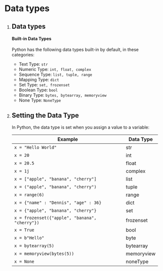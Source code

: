 # Data types
<!DOCTYPE html>
<html>
<body>
    <ol>
        <li>
            <h2>Data types</h2>
            <h4>Built-in Data Types</h4>
            <p>Python has the following data types built-in by default, in these categories:</p>
            <ul>
                <li>Text Type: <code>str</code> </li>
                <li>Numeric Type: <code>int, float, complex</code> </li>
                <li>Sequence Type: <code>list, tuple, range</code> </li>
                <li>Mapping Type: <code>dict</code> </li>
                <li>Set Type: <code>set, frozenset</code> </li>
                <li>Boolean Type: <code>bool</code> </li>
                <li>Binary Type: <code>bytes, bytearray, memoryview</code> </li>
                <li>None Type: <code>NoneType</code> </li>
            </ul>
        </li>
        <li>
            <h2>Setting the Data Type</h2>
            <p>In Python, the data type is set when you assign a value to a variable:</p>
            <table style="width: 100%;" class="table table-bordered">
                <thead>
                    <tr>
                        <th>Example</th>
                        <th>Data Type</th>
                    </tr>
                </thead>
                <tbody>
                    <tr>
                        <td><code>x = "Hello World"</code></td>
                        <td>str</td>
                    </tr>
                    <tr>
                        <td><code>x = 20</code></td>
                        <td>int</td>
                    </tr>
                    <tr>
                        <td><code>x = 20.5</code></td>
                        <td>float</td>
                    </tr>
                    <tr>
                        <td><code>x = 1j</code></td>
                        <td>complex</td>
                    </tr>
                    <tr>
                        <td><code>x = ["apple", "banana", "cherry"]</code></td>
                        <td>list</td>
                    </tr>
                    <tr>
                        <td><code>x = ("apple", "banana", "cherry")</code></td>
                        <td>tuple</td>
                    </tr>
                    <tr>
                        <td><code>x = range(6)</code></td>
                        <td>range</td>
                    </tr>
                    <tr>
                        <td><code>x = {"name" : "Dennis", "age" : 36}</code></td>
                        <td>dict</td>
                    </tr>
                    <tr>
                        <td><code>x = {"apple", "banana", "cherry"}</code></td>
                        <td>set</td>
                    </tr>
                    <tr>
                        <td><code>x = frozenset({"apple", "banana", "cherry"})</code></td>
                        <td>frozenset</td>
                    </tr>
                    <tr>
                        <td><code>x = True</code></td>
                        <td>bool</td>
                    </tr>
                    <tr>
                        <td><code>x = b"Hello"</code></td>
                        <td>byte</td>
                    </tr>
                    <tr>
                        <td><code>x = bytearray(5)</code></td>
                        <td>bytearray</td>
                    </tr>
                    <tr>
                        <td><code>x = memoryview(bytes(5))</code></td>
                        <td>memoryview</td>
                    </tr>
                    <tr>
                        <td><code>x = None</code></td>
                        <td>noneType</td>
                    </tr>
                </tbody>
            </table>
        </li>
    </ol>
</body>
</html>